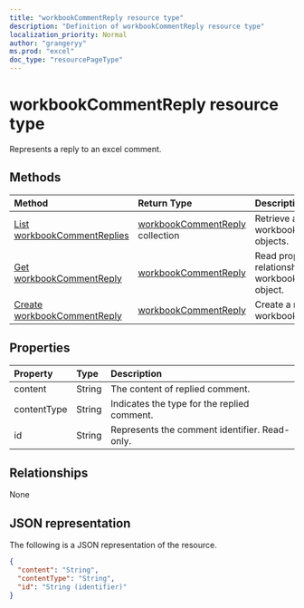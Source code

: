 ```yaml
---
title: "workbookCommentReply resource type"
description: "Definition of workbookCommentReply resource type"
localization_priority: Normal
author: "grangeryy"
ms.prod: "excel"
doc_type: "resourcePageType"
---
```


# workbookCommentReply resource type

Represents a reply to an excel comment.

## Methods

| Method       | Return Type | Description |
|:-------------|:------------|:------------|
| [List workbookCommentReplies](../api/workbookcomment-list-replies.md) | [workbookCommentReply](workbookcommentreply.md) collection | Retrieve a list of workbookcommentreply objects. |
| [Get workbookCommentReply](../api/workbookcommentreply-get.md) | [workbookCommentReply](workbookcommentreply.md) | Read properties and relationships of workbookCommentReply object. |
| [Create workbookCommentReply](../api/workbookcomment-post-replies.md) | [workbookCommentReply](workbookcommentreply.md) | Create a new workbookCommentReply. |

## Properties

| Property     | Type        | Description |
|:-------------|:------------|:------------|
|content|String|The content of replied comment.|
|contentType|String|Indicates the type for the replied comment.|
|id|String|Represents the comment identifier. Read-only.|

## Relationships

None

## JSON representation

The following is a JSON representation of the resource.

<!-- {
  "blockType": "resource",
  "optionalProperties": [

  ],
  "@odata.type": "microsoft.graph.workbookCommentReply",
  "baseType": "",
  "keyProperty": "id"
}-->

```json
{
  "content": "String",
  "contentType": "String",
  "id": "String (identifier)"
}
```

<!-- uuid: 16cd6b66-4b1a-43a1-adaf-3a886856ed98
2019-02-04 14:57:30 UTC -->
<!-- {
  "type": "#page.annotation",
  "description": "workbookCommentReply resource",
  "keywords": "",
  "section": "documentation",
  "tocPath": ""
}-->
